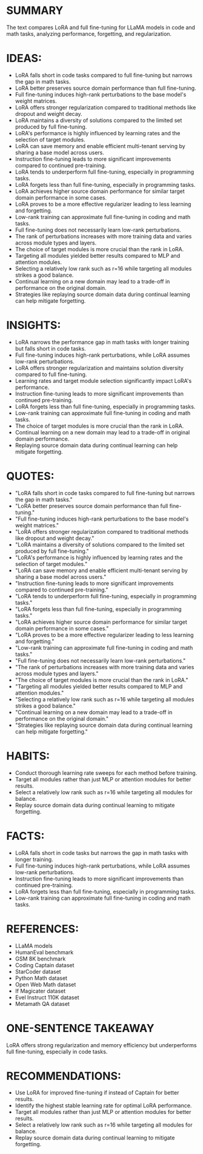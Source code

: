 # SUMMARY
The text compares LoRA and full fine-tuning for LLaMA models in code and math tasks, analyzing performance, forgetting, and regularization.

# IDEAS:
- LoRA falls short in code tasks compared to full fine-tuning but narrows the gap in math tasks.
- LoRA better preserves source domain performance than full fine-tuning.
- Full fine-tuning induces high-rank perturbations to the base model's weight matrices.
- LoRA offers stronger regularization compared to traditional methods like dropout and weight decay.
- LoRA maintains a diversity of solutions compared to the limited set produced by full fine-tuning.
- LoRA's performance is highly influenced by learning rates and the selection of target modules.
- LoRA can save memory and enable efficient multi-tenant serving by sharing a base model across users.
- Instruction fine-tuning leads to more significant improvements compared to continued pre-training.
- LoRA tends to underperform full fine-tuning, especially in programming tasks.
- LoRA forgets less than full fine-tuning, especially in programming tasks.
- LoRA achieves higher source domain performance for similar target domain performance in some cases.
- LoRA proves to be a more effective regularizer leading to less learning and forgetting.
- Low-rank training can approximate full fine-tuning in coding and math tasks.
- Full fine-tuning does not necessarily learn low-rank perturbations.
- The rank of perturbations increases with more training data and varies across module types and layers.
- The choice of target modules is more crucial than the rank in LoRA.
- Targeting all modules yielded better results compared to MLP and attention modules.
- Selecting a relatively low rank such as r=16 while targeting all modules strikes a good balance.
- Continual learning on a new domain may lead to a trade-off in performance on the original domain.
- Strategies like replaying source domain data during continual learning can help mitigate forgetting.

# INSIGHTS:
- LoRA narrows the performance gap in math tasks with longer training but falls short in code tasks.
- Full fine-tuning induces high-rank perturbations, while LoRA assumes low-rank perturbations.
- LoRA offers stronger regularization and maintains solution diversity compared to full fine-tuning.
- Learning rates and target module selection significantly impact LoRA's performance.
- Instruction fine-tuning leads to more significant improvements than continued pre-training.
- LoRA forgets less than full fine-tuning, especially in programming tasks.
- Low-rank training can approximate full fine-tuning in coding and math tasks.
- The choice of target modules is more crucial than the rank in LoRA.
- Continual learning on a new domain may lead to a trade-off in original domain performance.
- Replaying source domain data during continual learning can help mitigate forgetting.

# QUOTES:
- "LoRA falls short in code tasks compared to full fine-tuning but narrows the gap in math tasks."
- "LoRA better preserves source domain performance than full fine-tuning."
- "Full fine-tuning induces high-rank perturbations to the base model's weight matrices."
- "LoRA offers stronger regularization compared to traditional methods like dropout and weight decay."
- "LoRA maintains a diversity of solutions compared to the limited set produced by full fine-tuning."
- "LoRA's performance is highly influenced by learning rates and the selection of target modules."
- "LoRA can save memory and enable efficient multi-tenant serving by sharing a base model across users."
- "Instruction fine-tuning leads to more significant improvements compared to continued pre-training."
- "LoRA tends to underperform full fine-tuning, especially in programming tasks."
- "LoRA forgets less than full fine-tuning, especially in programming tasks."
- "LoRA achieves higher source domain performance for similar target domain performance in some cases."
- "LoRA proves to be a more effective regularizer leading to less learning and forgetting."
- "Low-rank training can approximate full fine-tuning in coding and math tasks."
- "Full fine-tuning does not necessarily learn low-rank perturbations."
- "The rank of perturbations increases with more training data and varies across module types and layers."
- "The choice of target modules is more crucial than the rank in LoRA."
- "Targeting all modules yielded better results compared to MLP and attention modules."
- "Selecting a relatively low rank such as r=16 while targeting all modules strikes a good balance."
- "Continual learning on a new domain may lead to a trade-off in performance on the original domain."
- "Strategies like replaying source domain data during continual learning can help mitigate forgetting."

# HABITS:
- Conduct thorough learning rate sweeps for each method before training.
- Target all modules rather than just MLP or attention modules for better results.
- Select a relatively low rank such as r=16 while targeting all modules for balance.
- Replay source domain data during continual learning to mitigate forgetting.

# FACTS:
- LoRA falls short in code tasks but narrows the gap in math tasks with longer training.
- Full fine-tuning induces high-rank perturbations, while LoRA assumes low-rank perturbations.
- Instruction fine-tuning leads to more significant improvements than continued pre-training.
- LoRA forgets less than full fine-tuning, especially in programming tasks.
- Low-rank training can approximate full fine-tuning in coding and math tasks.

# REFERENCES:
- LLaMA models
- HumanEval benchmark
- GSM 8K benchmark
- Coding Captain dataset
- StarCoder dataset
- Python Math dataset
- Open Web Math dataset
- If Magicater dataset
- Evel Instruct 110K dataset
- Metamath QA dataset

# ONE-SENTENCE TAKEAWAY
LoRA offers strong regularization and memory efficiency but underperforms full fine-tuning, especially in code tasks.

# RECOMMENDATIONS:
- Use LoRA for improved fine-tuning if instead of Captain for better results.
- Identify the highest stable learning rate for optimal LoRA performance.
- Target all modules rather than just MLP or attention modules for better results.
- Select a relatively low rank such as r=16 while targeting all modules for balance.
- Replay source domain data during continual learning to mitigate forgetting.